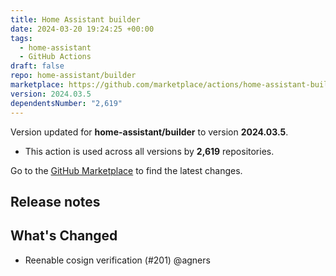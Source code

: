 ```yaml
---
title: Home Assistant builder
date: 2024-03-20 19:24:25 +00:00
tags:
  - home-assistant
  - GitHub Actions
draft: false
repo: home-assistant/builder
marketplace: https://github.com/marketplace/actions/home-assistant-builder
version: 2024.03.5
dependentsNumber: "2,619"
---
```



Version updated for **home-assistant/builder** to version **2024.03.5**.
- This action is used across all versions by **2,619** repositories.

Go to the [GitHub Marketplace](https://github.com/marketplace/actions/home-assistant-builder) to find the latest changes.

## Release notes

## What's Changed

* Reenable cosign verification (#201) @agners

